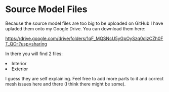 <h1>Source Model Files</h1>

Because the source model files are too big to be uploaded on GitHub I have upladed them onto my Google Drive. You can download them here:

https://drive.google.com/drive/folders/1qF_MQSNcU5yGpOySzq0dizCZh0FT_QO-?usp=sharing

In there you will find 2 files:
    <li>Interior</li> 
    <li>Exterior</li>
    
I guess they are self explaining. Feel free to add more parts to it and correct mesh issues here and there (I think there might be some). 
